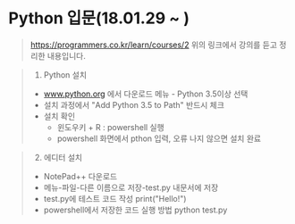 # Python 입문(18.01.29 ~ )
> https://programmers.co.kr/learn/courses/2 
> 위의 링크에서 강의를 듣고 정리한 내용입니다.

> 1. Python 설치
> + www.python.org 에서 다운로드 메뉴 - Python 3.5이상 선택
> + 설치 과정에서 "Add Python 3.5 to Path" 반드시 체크
> + 설치 확인
> 	+ 윈도우키 + R : powershell 실행
>	+ powershell 화면에서 pthon 입력, 오류 나지 않으면 설치 완료

> 2. 에디터 설치
> + NotePad++ 다운로드
> + 메뉴-파일-다른 이름으로 저장-test.py 내문서에 저장
> + test.py에 테스트 코드 작성 print("Hello!")
> + powershell에서 저장한 코드 실행 방법 python test.py
